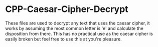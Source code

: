 # CPP-Caesar-Cipher-Decrypt
These files are used to decrypt any text that uses the caesar cipher, it works by assuming the most common letter is 'e' and calculate the disposition from there. This has no practical use as the caesar cipher is easily broken but feel free to use this at you're pleasure.
